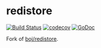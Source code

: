# redistore

[![Build Status](https://travis-ci.org/skamenetskiy/redistore.svg)](https://travis-ci.org/skamenetskiy/redistore)
[![codecov](https://codecov.io/gh/skamenetskiy/redistore/branch/master/graph/badge.svg)](https://codecov.io/gh/skamenetskiy/redistore)
[![GoDoc](https://godoc.org/github.com/skamenetskiy/redistore?status.svg)](https://godoc.org/github.com/skamenetskiy/redistore)

Fork of [boj/redistore](https://github.com/boj/redistore).
